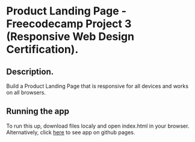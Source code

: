 # Product Landing Page - Freecodecamp Project 3 (Responsive Web Design Certification).

## Description.

Build a Product Landing Page that is responsive for all devices and works on all browsers.

## Running the app

To run this up, download files localy and open index.html in your browser.
Alternatively, click [here]() to
see app on github pages.


